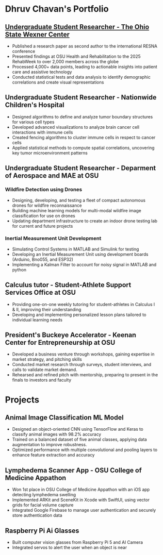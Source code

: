 # Dhruv Chavan's Portfolio


## [Undergraduate Student Researcher - The Ohio State Wexner Center](https://github.com/dchavan2192/Research-OSU-Wexner-Center-)
* Published a research paper as second author to the international RESNA conference
* Presented findings at OSU Health and Rehabilitation to the 2025 RehabWeek to over 2,000 members across the globe
* Processed 4,000+ data points, leading to actionable insights into patient care and assistive technology
* Conducted statistical tests and data analysis to identify demographic correlations and create visual representations


## Undergraduate Student Researcher - Nationwide Children's Hospital
* Designed algorithms to define and analyze tumor boundary structures for various cell types
* Developed advanced visualizations to analyze brain cancer cell interactions with immune cells
* Created fencing algorithms to cluster immune cells in respect to cancer cells
* Applied statistical methods to compute spatial correlations, uncovering key tumor microenvironment patterns


## Undergraduate Student Researcher - Deparment of Aerospace and MAE at OSU
### Wildfire Detection using Drones
* Designing, developing, and testing a fleet of compact autonomous drones for wildfire reconnaissance
* Building machine learning models for multi-modal wildfire image classification for use on drones
* Updating department infrastructure to create an indoor drone testing lab for current and future projects
### Inertial Measurement Unit Development
* Simulating Control Systems in MATLAB and Simulink for testing
* Developing an Inertial Measurement Unit using development boards (Arduino, Bno055, and ESP32)
* Implementing a Kalman Filter to account for noisy signal in MATLAB and python


## Calculus tutor - Student-Athlete Support Services Office at OSU
* Providing one-on-one weekly tutoring for student-athletes in Calculus I & II, improving their understanding
* Developing and implementing personalized lesson plans tailored to individual learning needs

## President's Buckeye Accelerator	- Keenan Center for Entrepreneurship at OSU
* Developed a business venture through workshops, gaining expertise in market strategy, and pitching skills
* Conducted market research through surveys, student interviews, and calls to validate market demand.
* Rehearsed and refined pitch with mentorship, preparing to present in the finals to investors and faculty


# Projects
## Animal Image Classification ML Model
* Designed an object-oriented CNN using TensorFlow and Keras to classify animal images with 98.2% accuracy
* Trained on a balanced dataset of five animal classes, applying data augmentation to improve robustness.
* Optimized performance with multiple convolutional and pooling layers to enhance feature extraction and accuracy

## Lymphedema Scanner App - OSU College of Medicine Appathon
* Won 1st place in OSU College of Medicine Appathon with an iOS app detecting lymphedema swelling
* Implemented ARKit and SceneKit in Xcode with SwiftUI, using vector grids for facial volume capture
* Integrated Google Firebase to manage user authentication and securely store authentication data

## Raspberry Pi Ai Glasses
* Built computer vision glasses from Raspberry Pi 5 and AI Camera
* Integrated servos to alert the user when an object is near

